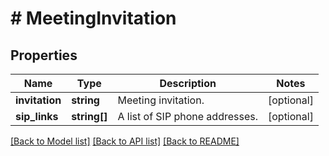# # MeetingInvitation

## Properties

Name | Type | Description | Notes
------------ | ------------- | ------------- | -------------
**invitation** | **string** | Meeting invitation. | [optional]
**sip_links** | **string[]** | A list of SIP phone addresses. | [optional]

[[Back to Model list]](../../README.md#models) [[Back to API list]](../../README.md#endpoints) [[Back to README]](../../README.md)
